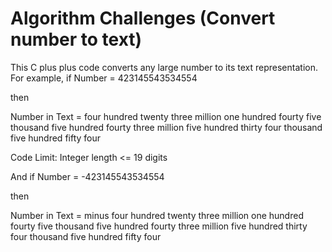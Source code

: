 Algorithm Challenges (Convert number to text)
=============================================

This C plus plus code converts any large number to its text representation.
For example,
if Number = 423145543534554

then

Number in Text = four hundred twenty three million one hundred fourty five thousand five hundred fourty three million five hundred thirty four thousand five hundred fifty four

Code Limit: Integer length <= 19 digits

And if Number = -423145543534554

then

Number in Text = minus four hundred twenty three million one hundred fourty five thousand five hundred fourty three million five hundred thirty four thousand five hundred fifty four
